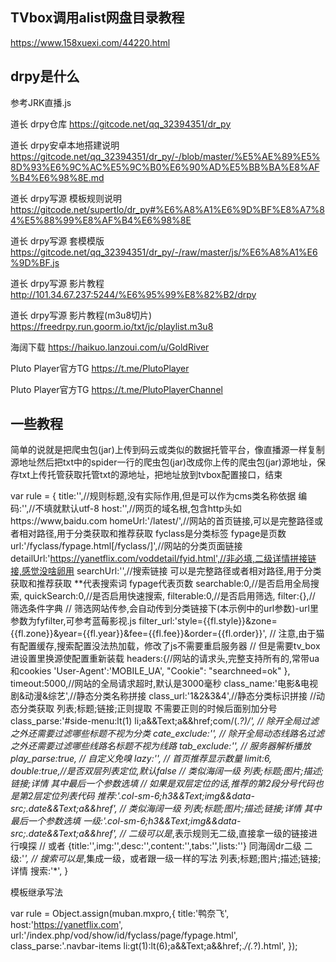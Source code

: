 ## TVbox调用alist网盘目录教程

https://www.158xuexi.com/44220.html

## drpy是什么

参考JRK直播.js

道长 drpy仓库 https://gitcode.net/qq_32394351/dr_py

道长 drpy安卓本地搭建说明 https://gitcode.net/qq_32394351/dr_py/-/blob/master/%E5%AE%89%E5%8D%93%E6%9C%AC%E5%9C%B0%E6%90%AD%E5%BB%BA%E8%AF%B4%E6%98%8E.md

道长 drpy写源 模板规则说明 https://gitcode.net/supertlo/dr_py#%E6%A8%A1%E6%9D%BF%E8%A7%84%E5%88%99%E8%AF%B4%E6%98%8E

道长 drpy写源 套模模版 https://gitcode.net/qq_32394351/dr_py/-/raw/master/js/%E6%A8%A1%E6%9D%BF.js

道长 drpy写源 影片教程 http://101.34.67.237:5244/%E6%95%99%E8%82%B2/drpy

道长 drpy写源 影片教程(m3u8切片) https://freedrpy.run.goorm.io/txt/jc/playlist.m3u8

海阔下载 https://haikuo.lanzoui.com/u/GoldRiver

Pluto Player官方TG https://t.me/PlutoPlayer

Pluto Player官方TG https://t.me/PlutoPlayerChannel

## 一些教程

简单的说就是把爬虫包(jar)上传到码云或类似的数据托管平台，像直播源一样复制源地址然后把txt中的spider一行的爬虫包(jar)改成你上传的爬虫包(jar)源地址，保存txt上传托管获取托管txt的源地址，把地址放到tvbox配置接口，结束

var rule = {
    title:'',//规则标题,没有实际作用,但是可以作为cms类名称依据
    编码:'',//不填就默认utf-8
    host:'',//网页的域名根,包含http头如 https://www,baidu.com
    homeUrl:'/latest/',//网站的首页链接,可以是完整路径或者相对路径,用于分类获取和推荐获取 fyclass是分类标签 fypage是页数
    url:'/fyclass/fypage.html[/fyclass/]',//网站的分类页面链接
    detailUrl:'https://yanetflix.com/voddetail/fyid.html',//非必填,二级详情拼接链接,感觉没啥卵用
    searchUrl:'',//搜索链接 可以是完整路径或者相对路径,用于分类获取和推荐获取 **代表搜索词 fypage代表页数
    searchable:0,//是否启用全局搜索,
    quickSearch:0,//是否启用快速搜索,
    filterable:0,//是否启用筛选,
    filter:{},// 筛选条件字典
    // 筛选网站传参,会自动传到分类链接下(本示例中的url参数)-url里参数为fyfilter,可参考蓝莓影视.js
    filter_url:'style={{fl.style}}&zone={{fl.zone}}&year={{fl.year}}&fee={{fl.fee}}&order={{fl.order}}',
    // 注意,由于猫有配置缓存,搜索配置没法热加载，修改了js不需要重启服务器
    // 但是需要tv_box进设置里换源使配置重新装载
    headers:{//网站的请求头,完整支持所有的,常带ua和cookies
        'User-Agent':'MOBILE_UA',
        "Cookie": "searchneed=ok"
    },
    timeout:5000,//网站的全局请求超时,默认是3000毫秒
    class_name:'电影&电视剧&动漫&综艺',//静态分类名称拼接
    class_url:'1&2&3&4',//静态分类标识拼接
    //动态分类获取 列表;标题;链接;正则提取 不需要正则的时候后面别加分号
    class_parse:'#side-menu:lt(1) li;a&&Text;a&&href;com/(.*?)/',
    // 除开全局过滤之外还需要过滤哪些标题不视为分类
    cate_exclude:'',
    // 除开全局动态线路名过滤之外还需要过滤哪些线路名标题不视为线路
    tab_exclude:'',
    // 服务器解析播放
    play_parse:true,
    // 自定义免嗅
    lazy:'',
    // 首页推荐显示数量
    limit:6,
    double:true,//是否双层列表定位,默认false
    // 类似海阔一级 列表;标题;图片;描述;链接;详情 其中最后一个参数选填
    // 如果是双层定位的话,推荐的第2段分号代码也是第2层定位列表代码
    推荐:'.col-sm-6;h3&&Text;img&&data-src;.date&&Text;a&&href',
    // 类似海阔一级 列表;标题;图片;描述;链接;详情 其中最后一个参数选填
    一级:'.col-sm-6;h3&&Text;img&&data-src;.date&&Text;a&&href',
    // 二级可以是*,表示规则无二级,直接拿一级的链接进行嗅探
    // 或者 {title:'',img:'',desc:'',content:'',tabs:'',lists:''} 同海阔dr二级
    二级:'*',
    // 搜索可以是*,集成一级，或者跟一级一样的写法 列表;标题;图片;描述;链接;详情
    搜索:'*',
}

模板继承写法

var rule = Object.assign(muban.mxpro,{
title:'鸭奈飞',
host:'https://yanetflix.com',
url:'/index.php/vod/show/id/fyclass/page/fypage.html',
class_parse:'.navbar-items li:gt(1):lt(6);a&&Text;a&&href;.*/(.*?).html',
});